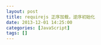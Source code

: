 ```yaml
---
layout: post
title: requirejs 正序加载，逆序初始化
date: 2013-12-01 14:25:00
categories: [JavaScript]
tags: []
---
```

     
